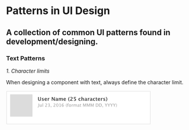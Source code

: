 # Patterns in UI Design

## A collection of common UI patterns found in development/designing.


### Text Patterns

*1. Character limits*

When designing a component with text, always define the character limit.

![text_pattern_character_limit_1](images/text_pattern_character_limit_1.png)

